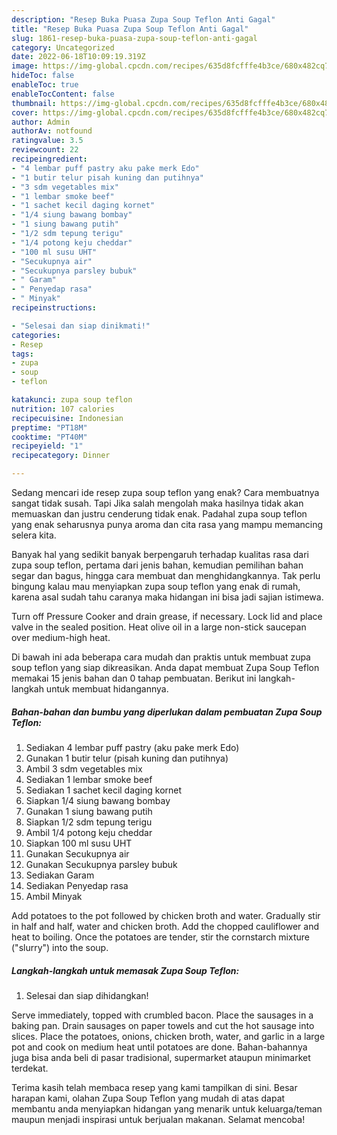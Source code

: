 ```yaml
---
description: "Resep Buka Puasa Zupa Soup Teflon Anti Gagal"
title: "Resep Buka Puasa Zupa Soup Teflon Anti Gagal"
slug: 1861-resep-buka-puasa-zupa-soup-teflon-anti-gagal
category: Uncategorized
date: 2022-06-18T10:09:19.319Z
image: https://img-global.cpcdn.com/recipes/635d8fcfffe4b3ce/680x482cq70/zupa-soup-teflon-foto-resep-utama.jpg
hideToc: false
enableToc: true
enableTocContent: false
thumbnail: https://img-global.cpcdn.com/recipes/635d8fcfffe4b3ce/680x482cq70/zupa-soup-teflon-foto-resep-utama.jpg
cover: https://img-global.cpcdn.com/recipes/635d8fcfffe4b3ce/680x482cq70/zupa-soup-teflon-foto-resep-utama.jpg
author: Admin
authorAv: notfound
ratingvalue: 3.5
reviewcount: 22
recipeingredient:
- "4 lembar puff pastry aku pake merk Edo"
- "1 butir telur pisah kuning dan putihnya"
- "3 sdm vegetables mix"
- "1 lembar smoke beef"
- "1 sachet kecil daging kornet"
- "1/4 siung bawang bombay"
- "1 siung bawang putih"
- "1/2 sdm tepung terigu"
- "1/4 potong keju cheddar"
- "100 ml susu UHT"
- "Secukupnya air"
- "Secukupnya parsley bubuk"
- " Garam"
- " Penyedap rasa"
- " Minyak"
recipeinstructions:

- "Selesai dan siap dinikmati!"
categories:
- Resep
tags:
- zupa
- soup
- teflon

katakunci: zupa soup teflon 
nutrition: 107 calories
recipecuisine: Indonesian
preptime: "PT18M"
cooktime: "PT40M"
recipeyield: "1"
recipecategory: Dinner

---
```



Sedang mencari ide resep zupa soup teflon yang enak? Cara membuatnya sangat tidak susah. Tapi Jika salah mengolah maka hasilnya tidak akan memuaskan dan justru cenderung tidak enak. Padahal zupa soup teflon yang enak seharusnya punya aroma dan cita rasa yang mampu memancing selera kita.


Banyak hal yang sedikit banyak berpengaruh terhadap kualitas rasa dari zupa soup teflon, pertama dari jenis bahan, kemudian pemilihan bahan segar dan bagus, hingga cara membuat dan menghidangkannya. Tak perlu bingung kalau mau menyiapkan zupa soup teflon yang enak di rumah, karena asal sudah tahu caranya maka hidangan ini bisa jadi sajian istimewa.

Turn off Pressure Cooker and drain grease, if necessary. Lock lid and place valve in the sealed position. Heat olive oil in a large non-stick saucepan over medium-high heat.


Di bawah ini ada beberapa cara mudah dan praktis untuk membuat zupa soup teflon yang siap dikreasikan. Anda dapat membuat Zupa Soup Teflon memakai 15 jenis bahan dan 0 tahap pembuatan. Berikut ini langkah-langkah untuk membuat hidangannya.

<!--inarticleads1-->

##### Bahan-bahan dan bumbu yang diperlukan dalam pembuatan Zupa Soup Teflon:

1. Sediakan 4 lembar puff pastry (aku pake merk Edo)
1. Gunakan 1 butir telur (pisah kuning dan putihnya)
1. Ambil 3 sdm vegetables mix
1. Sediakan 1 lembar smoke beef
1. Sediakan 1 sachet kecil daging kornet
1. Siapkan 1/4 siung bawang bombay
1. Gunakan 1 siung bawang putih
1. Siapkan 1/2 sdm tepung terigu
1. Ambil 1/4 potong keju cheddar
1. Siapkan 100 ml susu UHT
1. Gunakan Secukupnya air
1. Gunakan Secukupnya parsley bubuk
1. Sediakan  Garam
1. Sediakan  Penyedap rasa
1. Ambil  Minyak


Add potatoes to the pot followed by chicken broth and water. Gradually stir in half and half, water and chicken broth. Add the chopped cauliflower and heat to boiling. Once the potatoes are tender, stir the cornstarch mixture (&#34;slurry&#34;) into the soup. 

<!--inarticleads2-->

##### Langkah-langkah untuk memasak Zupa Soup Teflon:


1. Selesai dan siap dihidangkan!

Serve immediately, topped with crumbled bacon. Place the sausages in a baking pan. Drain sausages on paper towels and cut the hot sausage into slices. Place the potatoes, onions, chicken broth, water, and garlic in a large pot and cook on medium heat until potatoes are done. Bahan-bahannya juga bisa anda beli di pasar tradisional, supermarket ataupun minimarket terdekat. 

Terima kasih telah membaca resep yang kami tampilkan di sini. Besar harapan kami, olahan Zupa Soup Teflon yang mudah di atas dapat membantu anda menyiapkan hidangan yang menarik untuk keluarga/teman maupun menjadi inspirasi untuk berjualan makanan. Selamat mencoba!
